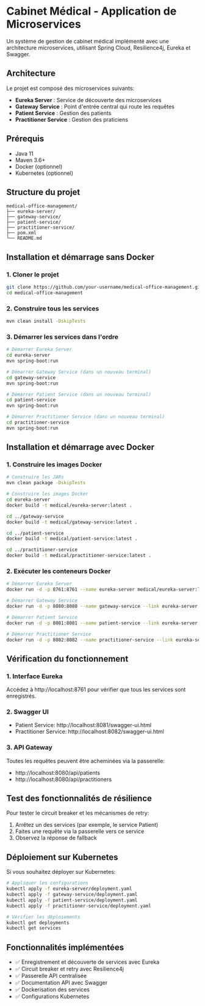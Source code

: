 # Cabinet Médical - Application de Microservices

Un système de gestion de cabinet médical implémenté avec une architecture microservices, utilisant Spring Cloud, Resilience4j, Eureka et Swagger.

## Architecture

Le projet est composé des microservices suivants:
- **Eureka Server** : Service de découverte des microservices
- **Gateway Service** : Point d'entrée central qui route les requêtes
- **Patient Service** : Gestion des patients
- **Practitioner Service** : Gestion des praticiens

## Prérequis

- Java 11
- Maven 3.6+
- Docker (optionnel)
- Kubernetes (optionnel)

## Structure du projet

```
medical-office-management/
├── eureka-server/
├── gateway-service/
├── patient-service/
├── practitioner-service/
├── pom.xml
└── README.md
```

## Installation et démarrage sans Docker

### 1. Cloner le projet

```bash
git clone https://github.com/your-username/medical-office-management.git
cd medical-office-management
```

### 2. Construire tous les services

```bash
mvn clean install -DskipTests
```

### 3. Démarrer les services dans l'ordre

```bash
# Démarrer Eureka Server
cd eureka-server
mvn spring-boot:run

# Démarrer Gateway Service (dans un nouveau terminal)
cd gateway-service
mvn spring-boot:run

# Démarrer Patient Service (dans un nouveau terminal)
cd patient-service
mvn spring-boot:run

# Démarrer Practitioner Service (dans un nouveau terminal)
cd practitioner-service
mvn spring-boot:run
```

## Installation et démarrage avec Docker

### 1. Construire les images Docker

```bash
# Construire les JARs
mvn clean package -DskipTests

# Construire les images Docker
cd eureka-server
docker build -t medical/eureka-server:latest .

cd ../gateway-service
docker build -t medical/gateway-service:latest .

cd ../patient-service
docker build -t medical/patient-service:latest .

cd ../practitioner-service
docker build -t medical/practitioner-service:latest .
```

### 2. Exécuter les conteneurs Docker

```bash
# Démarrer Eureka Server
docker run -d -p 8761:8761 --name eureka-server medical/eureka-server:latest

# Démarrer Gateway Service
docker run -d -p 8080:8080 --name gateway-service --link eureka-server:eureka-server -e "EUREKA_CLIENT_SERVICEURL_DEFAULTZONE=http://eureka-server:8761/eureka/" medical/gateway-service:latest

# Démarrer Patient Service
docker run -d -p 8081:8081 --name patient-service --link eureka-server:eureka-server -e "EUREKA_CLIENT_SERVICEURL_DEFAULTZONE=http://eureka-server:8761/eureka/" medical/patient-service:latest

# Démarrer Practitioner Service
docker run -d -p 8082:8082 --name practitioner-service --link eureka-server:eureka-server -e "EUREKA_CLIENT_SERVICEURL_DEFAULTZONE=http://eureka-server:8761/eureka/" medical/practitioner-service:latest
```

## Vérification du fonctionnement

### 1. Interface Eureka
Accédez à http://localhost:8761 pour vérifier que tous les services sont enregistrés.

### 2. Swagger UI
- Patient Service: http://localhost:8081/swagger-ui.html
- Practitioner Service: http://localhost:8082/swagger-ui.html

### 3. API Gateway
Toutes les requêtes peuvent être acheminées via la passerelle:
- http://localhost:8080/api/patients
- http://localhost:8080/api/practitioners

## Test des fonctionnalités de résilience

Pour tester le circuit breaker et les mécanismes de retry:
1. Arrêtez un des services (par exemple, le service Patient)
2. Faites une requête via la passerelle vers ce service
3. Observez la réponse de fallback

## Déploiement sur Kubernetes

Si vous souhaitez déployer sur Kubernetes:

```bash
# Appliquer les configurations
kubectl apply -f eureka-server/deployment.yaml
kubectl apply -f gateway-service/deployment.yaml
kubectl apply -f patient-service/deployment.yaml
kubectl apply -f practitioner-service/deployment.yaml

# Vérifier les déploiements
kubectl get deployments
kubectl get services
```

## Fonctionnalités implémentées

- ✅ Enregistrement et découverte de services avec Eureka
- ✅ Circuit breaker et retry avec Resilience4j
- ✅ Passerelle API centralisée
- ✅ Documentation API avec Swagger
- ✅ Dockerisation des services
- ✅ Configurations Kubernetes

